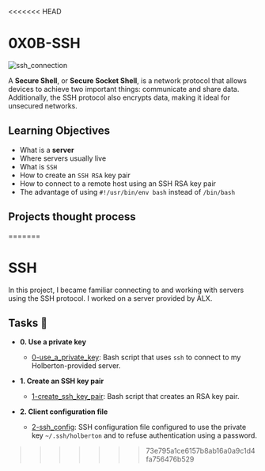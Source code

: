 <<<<<<< HEAD
# 0X0B-SSH
![ssh_connection](https://www.ipxo.com/app/uploads/2022/02/What-is-SSH-820x460.jpg)

A __Secure Shell__, or __Secure Socket Shell__, is a network protocol that allows devices to achieve two important things: communicate and share data. Additionally, the SSH protocol also encrypts data, making it ideal for unsecured networks.

## Learning Objectives

- What is a __server__
- Where servers usually live
- What is `SSH`
- How to create an `SSH RSA` key pair
- How to connect to a remote host using an SSH RSA key pair
- The advantage of using `#!/usr/bin/env bash` instead of `/bin/bash`

## Projects thought process
=======
# SSH

In this project, I became familiar connecting to and working
with servers using the SSH protocol. I worked on a server
provided by ALX.

## Tasks :page_with_curl:

* **0. Use a private key**
  * [0-use_a_private_key](./0-use_a_private_key): Bash script that uses `ssh` to connect to my
Holberton-provided server.

* **1. Create an SSH key pair**
  * [1-create_ssh_key_pair](./1-create_ssh_key_pair): Bash script that creates an RSA key pair.

* **2. Client configuration file**
  * [2-ssh_config](./2-ssh_config): SSH configuration file configured to use the private key
`~/.ssh/holberton` and to refuse authentication using a password.
>>>>>>> 73e795a1ce6157b8ab16a0a9c1d4fa756476b529
